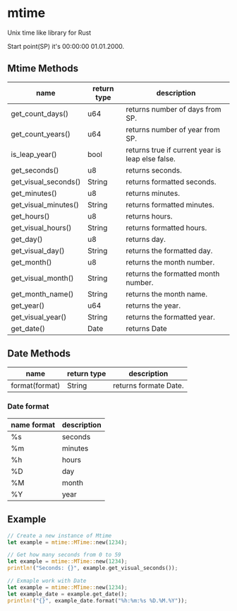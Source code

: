 # mtime

Unix time like library for Rust

Start point(SP) it's 00:00:00 01.01.2000.

## Mtime Methods

| name                 | return type | description                                      |
|----------------------|-------------|--------------------------------------------------|
| get_count_days()     | u64         | returns number of days from SP.                  |
| get_count_years()    | u64         | returns number of year from SP.                  |
| is_leap_year()       | bool        | returns true if current year is leap else false. |
| get_seconds()        | u8          | returns seconds.                                 |
| get_visual_seconds() | String      | returns formatted seconds.                       |
| get_minutes()        | u8          | returns minutes.                                 |
| get_visual_minutes() | String      | returns formatted minutes.                       |
| get_hours()          | u8          | returns hours.                                   |
| get_visual_hours()   | String      | returns formatted hours.                         |
| get_day()            | u8          | returns day.                                     |
| get_visual_day()     | String      | returns the formatted day.                       |
| get_month()          | u8          | returns the month number.                        |
| get_visual_month()   | String      | returns the formatted month number.              |
| get_month_name()     | String      | returns the month name.                          |
| get_year()           | u64         | returns the year.                                |
| get_visual_year()    | String      | returns the formatted year.                      |
| get_date()           | Date        | returns Date                                     |

## Date Methods

| name                 | return type | description                                      |
|----------------------|-------------|--------------------------------------------------|
| format(format)       | String      | returns formate Date.                            |

### Date format

| name format          | description |
|----------------------|-------------|
| %s                   | seconds     |
| %m                   | minutes     |
| %h                   | hours       |
| %D                   | day         |
| %M                   | month       |
| %Y                   | year        |

## Example

```rust
// Create a new instance of Mtime
let example = mtime::MTime::new(1234);
```

```rust
// Get how many seconds from 0 to 59
let example = mtime::MTime::new(1234);
println!("Seconds: {}", example.get_visual_seconds());
```

```rust
// Exmaple work with Date
let example = mtime::MTime::new(1234); 
let example_date = example.get_date(); 
println!("{}", example_date.format("%h:%m:%s %D.%M.%Y")); 
```
